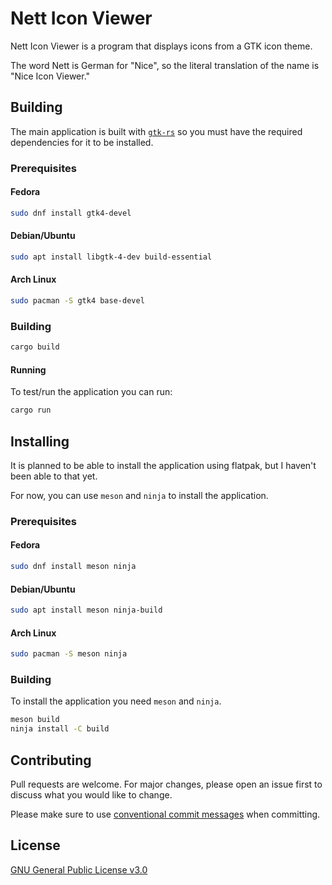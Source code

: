 # Nett Icon Viewer

Nett Icon Viewer is a program that displays icons from a GTK icon theme.

The word Nett is German for "Nice", so the literal translation of the name is "Nice Icon Viewer."

## Building 

The main application is built with [`gtk-rs`](https://gtk-rs.org/) so you must have the required dependencies for it to be installed.

### Prerequisites

#### Fedora

```bash
sudo dnf install gtk4-devel
```

#### Debian/Ubuntu

```bash
sudo apt install libgtk-4-dev build-essential
```

#### Arch Linux

```bash
sudo pacman -S gtk4 base-devel
```

### Building

```bash
cargo build
```

#### Running
To test/run the application you can run:

```bash
cargo run
```

## Installing

It is planned to be able to install the application using flatpak, but I haven't been able to that yet.

For now, you can use `meson` and `ninja` to install the application.

### Prerequisites

#### Fedora

```bash
sudo dnf install meson ninja
```

#### Debian/Ubuntu

```bash
sudo apt install meson ninja-build
```

#### Arch Linux

```bash
sudo pacman -S meson ninja
```

### Building

To install the application you need `meson` and `ninja`.

```bash
meson build
ninja install -C build
```

## Contributing

Pull requests are welcome. For major changes, please open an issue first
to discuss what you would like to change.

Please make sure to use [conventional commit messages](https://www.conventionalcommits.org/en/v1.0.0/) when committing.

## License

[GNU General Public License v3.0](https://choosealicense.com/licenses/gpl-3.0/)
